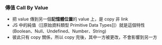 ### 傳值 Call By Value
- 把 value 傳到另一個**記憶體位置**的 value 上，是 copy 非 link 
- JS 中的純值（[[原始資料類型 Primitive Data Types]]）就是這個特性(Boolean、Null、Undefined、Number、String)
- 彼此只有 copy 關係，所以 copy 完後，其中一方被更改，不會影響到另一方